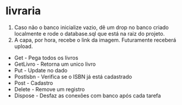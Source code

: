# livraria

1. Caso não o banco inicialize vazio, dê um drop no banco criado localmente e rode o database.sql que está na raiz do projeto.
2. A capa, por hora, recebe o link da imagem. Futuramente receberá upload.

* Get - Pega todos os livros
* GetLivro - Retorna um unico livro
* Put - Update no dado
* PostIsbn - Verifica se o ISBN já está cadastrado
* Post - Cadastro
* Delete - Remove um registro
* Dispose - Desfaz as conexões com banco após cada tarefa
